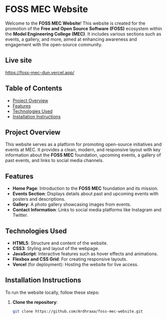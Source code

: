# FOSS MEC Website

Welcome to the **FOSS MEC Website**! This website is created for the promotion of the **Free and Open Source Software (FOSS)** ecosystem within the **Model Engineering College (MEC)**. It includes various sections such as events, a gallery, and more, aimed at enhancing awareness and engagement with the open-source community.

## Live site 
https://foss-mec-dun.vercel.app/

## Table of Contents
- [Project Overview](#project-overview)
- [Features](#features)
- [Technologies Used](#technologies-used)
- [Installation Instructions](#installation-instructions)

## Project Overview
This website serves as a platform for promoting open-source initiatives and events at MEC. It provides a clean, modern, and responsive layout with key information about the **FOSS MEC** foundation, upcoming events, a gallery of past events, and links to social media channels.

## Features
- **Home Page**: Introduction to the **FOSS MEC** foundation and its mission.
- **Events Section**: Displays details about past and upcoming events with posters and descriptions.
- **Gallery**: A photo gallery showcasing images from events.
- **Contact Information**: Links to social media platforms like Instagram and Twitter.

## Technologies Used
- **HTML5**: Structure and content of the website.
- **CSS3**: Styling and layout of the webpage.
- **JavaScript**: Interactive features such as hover effects and animations.
- **Flexbox and CSS Grid**: For creating responsive layouts.
- **Vercel** (for deployment): Hosting the website for live access.

## Installation Instructions
To run the website locally, follow these steps:

1. **Clone the repository**:
   ```bash
   git clone https://github.com/Ardhraaa/foss-mec-website.git

